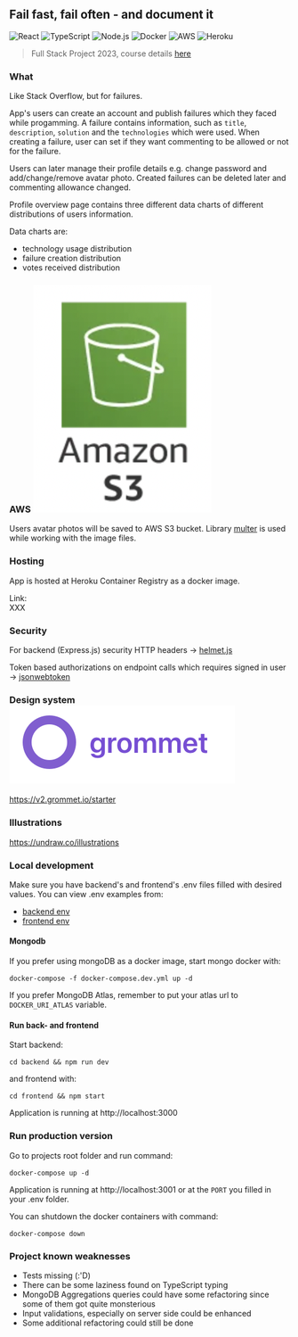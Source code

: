 ## Fail fast, fail often - and document it

![React](https://img.shields.io/badge/-React-000?&logo=React)
![TypeScript](https://img.shields.io/badge/-TypeScript-000?&logo=TypeScript)
![Node.js](https://img.shields.io/badge/-Node.js-000?&logo=node.js)
![Docker](https://img.shields.io/badge/-Docker-000?&logo=Docker)
![AWS](https://img.shields.io/badge/-AWS-000?&logo=Amazon-AWS&logoColor=F90)
![Heroku](https://img.shields.io/badge/-Heroku-000?&logo=Heroku)

> Full Stack Project 2023, course details [here](https://github.com/fullstack-hy2020/misc/blob/master/harjoitustyo.md)

### What

Like Stack Overflow, but for failures.

App's users can create an account and publish failures which they faced while progamming. A failure contains information, such as `title`, `description`, `solution` and the `technologies` which were used. When creating a failure, user can set if they want commenting to be allowed or not for the failure.

Users can later manage their profile details e.g. change password and add/change/remove avatar photo. Created failures can be deleted later and commenting allowance changed.

Profile overview page contains three different data charts of different distributions of users information. 

Data charts are:
- technology usage distribution
- failure creation distribution
- votes received distribution

### AWS <img src="https://github.com/eherra/failoverflow/blob/main/docs/images/awsS3.png"> 

Users avatar photos will be saved to AWS S3 bucket. Library [multer](https://www.npmjs.com/package/multer) is used while working with the image files.

### Hosting
App is hosted at Heroku Container Registry as a docker image. 

Link: \
XXX


### Security
For backend (Express.js) security HTTP headers -> [helmet.js](https://helmetjs.github.io/)

Token based authorizations on endpoint calls which requires signed in user  -> [jsonwebtoken](https://github.com/auth0/node-jsonwebtoken)

### Design system <img src="https://github.com/eherra/failoverflow/blob/main/docs/images/grommet.png"> 

https://v2.grommet.io/starter

### Illustrations

https://undraw.co/illustrations


### Local development

Make sure you have backend's and frontend's .env files filled with desired values. You can view .env examples from:
- [backend env](https://github.com/eherra/failOverflow/blob/main/backend/.env.example)
- [frontend env](https://github.com/eherra/failOverflow/blob/main/frontend/.env.example)

#### Mongodb

If you prefer using mongoDB as a docker image, start mongo docker with:

```
docker-compose -f docker-compose.dev.yml up -d
``` 

If you prefer MongoDB Atlas, remember to put your atlas url to `DOCKER_URI_ATLAS` variable.

#### Run back- and frontend

Start backend:
```
cd backend && npm run dev
``` 

and frontend with:

```
cd frontend && npm start
``` 

Application is running at http://localhost:3000

### Run production version
Go to projects root folder and run command:

```
docker-compose up -d
```  

Application is running at http://localhost:3001 or at the `PORT` you filled in your .env folder.

You can shutdown the docker containers with command:

```
docker-compose down
```  

### Project known weaknesses

- Tests missing (:'D)
- There can be some laziness found on TypeScript typing
- MongoDB Aggregations queries could have some refactoring since some of them got quite monsterious
- Input validations, especially on server side could be enhanced
- Some additional refactoring could still be done
